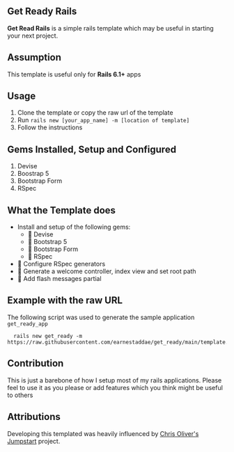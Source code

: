 ## Get Ready Rails
**Get Read Rails** is a simple rails template which may be useful in starting your next project.

## Assumption
This template is useful only for **Rails 6.1+** apps

## Usage
1. Clone the template or copy the raw url of the template
2. Run `rails new [your_app_name] -m [location of template]`
3. Follow the instructions

## Gems Installed, Setup and Configured
1. Devise
2. Boostrap 5
3. Bootstrap Form
4. RSpec

## What the Template does
- Install and setup of the following gems:
  - 🎊 Devise
  - 🎊 Bootstrap 5
  - 🎊 Bootstrap Form
  - 🎊 RSpec
- 🎊 Configure RSpec generators
- 🎊 Generate a welcome controller, index view and set root path
- 🎊 Add flash messages partial

## Example with the raw URL
The following script was used to generate the sample application `get_ready_app`

```shell
  rails new get_ready -m https://raw.githubusercontent.com/earnestaddae/get_ready/main/template.rb
```

## Contribution
This is just a barebone of how I setup most of my rails applications. Please feel to use it as you please or add features which you think might be useful to others

## Attributions
Developing this templated was heavily influenced by [Chris Oliver's](https://github.com/excid3) [Jumpstart](https://github.com/excid3/jumpstart) project.

